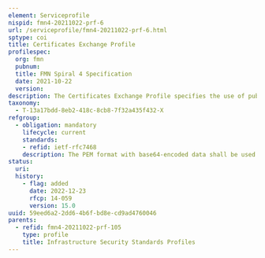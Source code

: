 ```yaml
---
element: Serviceprofile
nispid: fmn4-20211022-prf-6
url: /serviceprofile/fmn4-20211022-prf-6.html
sptype: coi
title: Certificates Exchange Profile
profilespec:
  org: fmn
  pubnum: 
  title: FMN Spiral 4 Specification
  date: 2021-10-22
  version: 
description: The Certificates Exchange Profile specifies the use of public standards for exchange of digital certificates.
taxonomy:
  - T-13a17bdd-8eb2-418c-8cb8-7f32a435f432-X
refgroup:
  - obligation: mandatory
    lifecycle: current
    standards: 
    - refid: ietf-rfc7468
    description: The PEM format with base64-encoded data shall be used to exchange Certificates, Certificate Revocation Lists (CRLs), and Certification Requests.
status:
  uri: 
  history: 
    - flag: added
      date: 2022-12-23
      rfcp: 14-059
      version: 15.0
uuid: 59eed6a2-2dd6-4b6f-bd8e-cd9ad4760046
parents:
  - refid: fmn4-20211022-prf-105
    type: profile
    title: Infrastructure Security Standards Profiles
---
```

